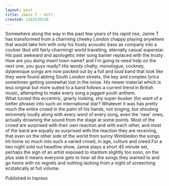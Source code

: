 ```yaml
---
layout: post
title: Jamie T - HiFi
created: 1262530338
---
```

Somewhere along the way in the past few years of his rapid rise, Jamie T has transformed from a charming cheeky London chappy playing anywhere that would take him with only his trusty acoustic bass as company into a cockier (but still fairly charming) world travelling, eternally casual superstar. His past awkward and apologetic inter song banter replaced with the trusty How are you doing insert town name? and I'm going to need help on the next one, you guys ready?.His wordy chatty, monologue, cockney, dylanesque  songs are now packed out by a full and loud band that look like they were found ablimg South London streets, the key and complex lyrics sometimes getting somewhat lost in the noise. His newer material which is less original but more suited to a band follows a current trend in British music, attempting to make every song a  jagged youth anthem.<br>What turned this eccentric, gnarly looking, shy super-busker (for want of a better phrase) into such an  international star? Whatever it was has pretty much the entire crowd in the palm of his hands, not singing, but shouting extremely loudly along with every word of every song, even the 'new' ones, actually drowning the sound from the stage at some points. Most of the crowd are surprised with their own reaction and with each other, and most of the band are equally as surprised with the reaction they are receiving, that even on the other side of the world from sunny Wimbledon the songs hit home so much into such a varied crowd, in age, culture and creed.For a two night sold out headline show, Jamie plays a short 45 minute set, perhaps the sign of an artist exposed to stardom slightly too soon, on the plus side it means everyone gets to hear all the songs they wanted to and go home with no regrets and nothing lacking from a night of screeching ecstatically at full volume.


Published in Inpress
